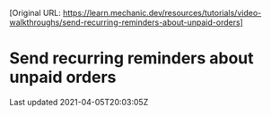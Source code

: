 [Original URL: https://learn.mechanic.dev/resources/tutorials/video-walkthroughs/send-recurring-reminders-about-unpaid-orders]

# Send recurring reminders about unpaid orders

Last updated 2021-04-05T20:03:05Z